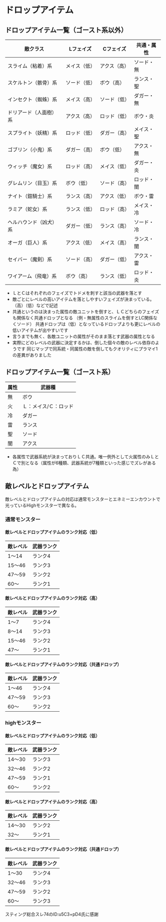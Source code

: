 # ドロップアイテム

## ドロップアイテム一覧（ゴースト系以外）

|敵クラス|Lフェイズ|Cフェイズ|共通・属性|
|---|---|---|---|
|スライム（粘着）系|メイス（低）|アクス（高）|ソード・無|
|スケルトン（骸骨）系|ソード（低）|ボウ（高）|ランス・聖|
|インセクト（蜘蛛）系|メイス（高）|ソード（低）|ダガー・無|
|ドリアード（人面樹）系|アクス（高）|ロッド（低）|ボウ・炎|
|スプライト（妖精）系|ロッド（低）|ダガー（高）|メイス・聖|
|ゴブリン（小鬼）系|ダガー（高）|ボウ（低）|アクス・無|
|ウィッチ（魔女）系|ロッド（高）|メイス（低）|ダガー・炎|
|グレムリン（目玉）系|ボウ（低）|ソード（高）|ロッド・闇|
|ナイト（鎧騎士）系|ランス（高）|アクス（低）|ボウ・雷|
|ラミア（蛇女）系|ランス（低）|ロッド（高）|メイス・冷|
|ヘルハウンド（凶犬）系|ダガー（低）|ランス（高）|ソード・冷|
|オーガ（巨人）系|アクス（低）|メイス（高）|ランス・闇|
|セイバー（魔剣）系|ソード（高）|ダガー（低）|アクス・雷|
|ワイアーム（飛竜）系|ボウ（高）|ランス（低）|ロッド・炎|

- ＬとＣはそれぞれのフェイズでトドメを刺すと該当の武器を落とす
- 敵ごとにレベルの高いアイテムを落としやすいフェイズが決まっている。（高）（低）などで記述
- 共通というのは決まった属性の敵ユニットを倒すと、ＬＣどちらのフェイズも関係なく共通ドロップとなる
（例・無属性のスライムを倒すとLC関係なくソード）
共通ドロップは（低）となっているドロップよりも更にレベルの低いアイテムが出やすいです
- 言うまでも無く、各敵ユニットの属性がそのまま落とす武器の属性となる
- 実際にどのレベルの武器に決定するかは、倒した個々の敵のレベル依存のようです
同じマップで同系統・同属性の敵を倒してもクオリティにプラマイ1の差異がありました

## ドロップアイテム一覧（ゴースト系）

|属性|武器種|
|---|---|
|無|ボウ|
|火|Ｌ：メイス/Ｃ：ロッド|
|冷|ダガー|
|雷|ランス|
|聖|ソード|
|闇|アクス|

- 各属性で武器系統が決まっておりＬＣ共通。唯一例外として火属性のみＬとＣで別となる（属性が6種類、武器系統が7種類といった感じでズレがある為）

## 敵レベルとドロップアイテム

敵レベルとドロップアイテムの対応は通常モンスターとエネミーエンカウントで光っているHighモンスターで異なる。

### 通常モンスター

#### 敵レベルとドロップアイテムのランク対応（低）

|敵レベル|武器ランク|
|---|---|
|1～14|ランク4|
|15～46|ランク3|
|47～59|ランク2|
|60～|ランク1|

#### 敵レベルとドロップアイテムのランク対応（高）

|敵レベル|武器ランク|
|---|---|
|1～7|ランク4|
|8～14|ランク3|
|15～46|ランク2|
|47～|ランク1|

#### 敵レベルとドロップアイテムのランク対応（共通ドロップ）

|敵レベル|武器ランク|
|---|---|
|1～46|ランク4|
|47～59|ランク3|
|60～|ランク2|

### highモンスター

#### 敵レベルとドロップアイテムのランク対応（低）

|敵レベル|武器ランク|
|---|---|
|14～30|ランク3|
|32～46|ランク2|
|47～59|ランク1|
|60～|ランク2|

#### 敵レベルとドロップアイテムのランク対応（高）

|敵レベル|武器ランク|
|---|---|
|14～30|ランク2|
|32～|ランク1|

#### 敵レベルとドロップアイテムのランク対応（共通ドロップ）

|敵レベル|武器ランク|
|---|---|
|1～30|ランク4|
|32～46|ランク3|
|47～59|ランク2|
|60～|ランク3|

スティング総合スレ74のID:u5C3+pD4氏に感謝
